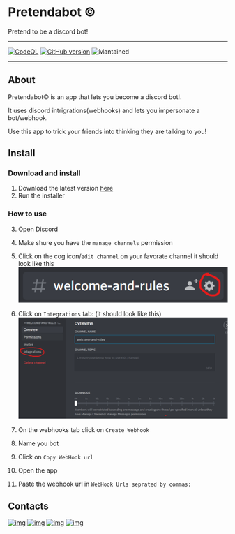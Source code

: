 # Pretendabot ©

Pretend to be a discord bot!

---
[![CodeQL](https://github.com/Advik-B/Pretendabot/actions/workflows/codeql-analysis.yml/badge.svg?branch=Master)](https://github.com/Advik-B/Pretendabot/actions/workflows/codeql-analysis.yml)
[![GitHub version](https://badge.fury.io/gh/Advik-B%2FPretendabot.svg)](https://badge.fury.io/gh/Advik-B%2FPretendabot)
![Mantained](https://img.shields.io/badge/Maintained%3F-yes-sucess.svg)

---

## About

Pretendabot© is an app that lets you become a discord bot!.

It uses discord intrigrations(webhooks) and lets you impersonate a bot/webhook.

Use this app to trick your friends into thinking they are talking to you!

## Install

### Download and install

1. Download the latest version [here](https://github.com/Advik-B/Pretendabot/releases)
2. Run the installer

### How to use

3. Open Discord
4. Make shure you have the `manage channels` permission
5. Click on the cog icon/`edit channel` on your favorate channel it should look like this
![img](image/README/1636566486910.png)

6. Click on `Integrations` tab: (it should look like this)
![img](image/README/1636566691454.png)
7. On the webhooks tab click on `Create Webhook`
6. Name you bot
8. Click on `Copy WebHook url`
9. Open the app
10. Paste the webhook url in `WebHook Urls seprated by commas:`

## Contacts

[![img](https://img.shields.io/badge/Slack-4A154B?style=for-the-badge&logo=slack&logoColor=white)](https://join.slack.com/t/newworkspace-v9m9347/shared_invite/zt-yh9sx01i-Te53Gy6nmYDuyBkp4Icu3Q)
[![img](https://img.shields.io/badge/ProtonMail-8B89CC?style=for-the-badge&logo=protonmail&logoColor=white)](mailto:advik.b@pm.com)
[![img](https://img.shields.io/badge/Gmail-D14836?style=for-the-badge&logo=gmail&logoColor=white)](mailto:advik.b@gmail.com)
[![img](https://img.shields.io/badge/Discord-7289DA?style=for-the-badge&logo=discord&logoColor=white)](https://discord.gg/MeRbqM8RTz)
